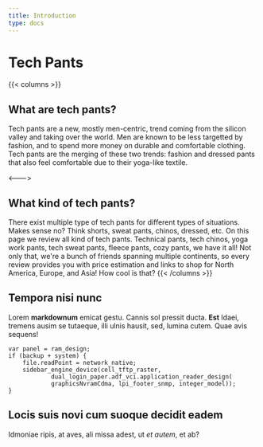 ```yaml
---
title: Introduction
type: docs
---
```


# Tech Pants

{{< columns >}}
## What are tech pants?

Tech pants are a new, mostly men-centric, trend coming from the silicon valley and taking over the world. 
Men are known to be less targetted by fashion, and to spend more money on durable and comfortable clothing. 
Tech pants are the merging of these two trends: fashion and dressed pants that also feel comfortable due to their yoga-like textile.

<--->

## What kind of tech pants?

There exist multiple type of tech pants for different types of situations. 
Makes sense no? 
Think shorts, sweat pants, chinos, dressed, etc. 
On this page we review all kind of tech pants. Technical pants, tech chinos, yoga work pants, tech sweat pants, fleece pants, cozy pants, we have it all!
Not only that, we're a bunch of friends spanning multiple continents, so every review provides you with price estimation and links to shop for North America, Europe, and Asia!
How cool is that?
{{< /columns >}}


## Tempora nisi nunc

Lorem **markdownum** emicat gestu. Cannis sol pressit ducta. **Est** Idaei,
tremens ausim se tutaeque, illi ulnis hausit, sed, lumina cutem. Quae avis
sequens!

    var panel = ram_design;
    if (backup + system) {
        file.readPoint = network_native;
        sidebar_engine_device(cell_tftp_raster,
                dual_login_paper.adf_vci.application_reader_design(
                graphicsNvramCdma, lpi_footer_snmp, integer_model));
    }

## Locis suis novi cum suoque decidit eadem

Idmoniae ripis, at aves, ali missa adest, ut _et autem_, et ab?
